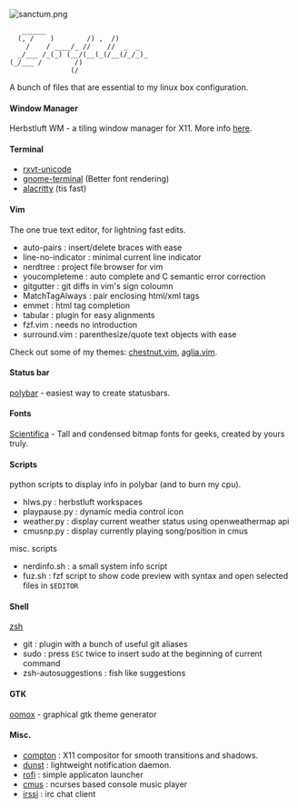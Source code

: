 ![sanctum.png](https://0x0.st/sPDL.png)


```
   ______                         
  (, /    )        /) ,  /)       
    /    / ____/_ //    //  _  _  
  _/___ /_(_) (__/(__(_(/__(/_/_)_
(_/___ /        /)                
               (/                 
```


A bunch of files that are essential to my linux box configuration.

#### Window Manager

Herbstluft WM - a tiling window manager for X11. More info [here](https://www.herbstluftwm.org/).



#### Terminal

- [rxvt-unicode](https://wiki.archlinux.org/index.php/rxvt-unicode)
- [gnome-terminal](https://en.wikipedia.org/wiki/GNOME_Terminal) (Better font rendering)
- [alacritty](https://github.com/jwilm/alacritty) (tis fast)



#### Vim

The one true text editor, for lightning fast edits.

 - auto-pairs : insert/delete braces with ease
 - line-no-indicator : minimal current line indicator
 - nerdtree : project file browser for vim
 - youcompleteme : auto complete and C semantic error correction
 - gitgutter : git diffs in vim's sign coloumn
 - MatchTagAlways : pair enclosing html/xml tags
 - emmet : html tag completion
 - tabular : plugin for easy alignments
 - fzf.vim : needs no introduction
 - surround.vim : parenthesize/quote text objects with ease

Check out some of my themes: [chestnut.vim](https://github.com/NerdyPepper/chestnut.vim),
[aglia.vim](https://github.com/NerdyPepper/agila.vim).



#### Status bar

[polybar](https://github.com/jaagr/polybar) - easiest way to create statusbars.



#### Fonts

[Scientifica](https://github.com/NerdyPepper/scientifica) - Tall and condensed bitmap fonts for geeks,
created by yours truly.



#### Scripts

python scripts to display info in polybar (and to burn my cpu).

 - hlws.py : herbstluft workspaces
 - playpause.py : dynamic media control icon
 - weather.py : display current weather status using openweathermap api
 - cmusnp.py : display currently playing song/position in cmus

misc. scripts

 - nerdinfo.sh : a small system info script
 - fuz.sh : fzf script to show code preview with syntax and open selected files in `$EDITOR`



#### Shell

[zsh](https://en.wikipedia.org/wiki/Z_shell)

 - git : plugin with a bunch of useful git aliases
 - sudo : press `ESC` twice to insert sudo at the beginning of current command
 - zsh-autosuggestions : fish like suggestions



#### GTK
[oomox](https://github.com/actionless/oomox) - graphical gtk theme generator



#### Misc.

 - [compton](https://github.com/chjj/compton) : X11 compositor for smooth transitions and shadows.
 - [dunst](https://dunst-project.org/) : lightweight notification daemon.
 - [rofi](https://github.com/DaveDavenport/rofi) : simple applicaton launcher
 - [cmus](https://cmus.github.io/) : ncurses based console music player
 - [irssi](https://irssi.org/) : irc chat client

